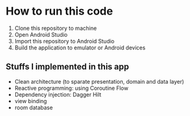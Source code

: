# How to run this code

1. Clone this repository to machine
2. Open Android Studio
3. Import this repository to Android Studio
4. Build the application to emulator or Android devices

## Stuffs I implemented in this app
- Clean architecture (to sparate presentation, domain and data layer)
- Reactive programming: using Coroutine Flow
- Dependency injection: Dagger Hilt
- view binding
- room database
